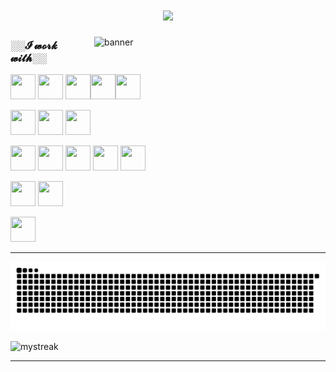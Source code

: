 <h1 align="center"> 
<img src="https://readme-typing-svg.herokuapp.com/?font=Righteous&size=35&center=true&vCenter=true&width=500&height=70&duration=4000&lines=Hi+There!+👋;+Welcome+to+My+GitHub!;" />
</h1>

<img align="right" alt="banner" width="370" src="https://media1.giphy.com/media/v1.Y2lkPTc5MGI3NjExdWR0dXdkOHRjMzk4dnZvNnE5MmZ3MXk5N3U4OTMycjJyemU0bTRuNSZlcD12MV9pbnRlcm5hbF9naWZfYnlfaWQmY3Q9Zw/Rpl1sod1vCXK0L2SUN/giphy.webp">
<h3> ░░𝓘 𝔀𝓸𝓻𝓴 𝔀𝓲𝓽𝓱░░ </h3>

<img src="https://cdn.jsdelivr.net/gh/devicons/devicon@latest/icons/javascript/javascript-plain.svg" height="40" width="40"/> <img src="https://cdn.jsdelivr.net/gh/devicons/devicon@latest/icons/react/react-original.svg" height="40" width="40" /> <img src="https://cdn.jsdelivr.net/gh/devicons/devicon@latest/icons/nodejs/nodejs-plain.svg" height="40" width="40"/><img src="https://img.icons8.com/?size=100&id=WNoJgbzDr3i2&format=png&color=000000" height="40" width="40"/><img src="https://cdn.jsdelivr.net/gh/devicons/devicon@latest/icons/mongodb/mongodb-original.svg" height="40" width="40"/>



<img src="https://img.icons8.com/?size=100&id=JybIpZjjXT0F&format=png&color=000000" height="40" width="40" /> <img src="https://cdn.jsdelivr.net/gh/devicons/devicon@latest/icons/laravel/laravel-original.svg" height="40" width="40"/> <img src="https://img.icons8.com/?size=100&id=JehZxu9Wt1EE&format=png&color=000000" height="40" width="40"/>


  
<img src="https://cdn.jsdelivr.net/gh/devicons/devicon@latest/icons/html5/html5-plain.svg" height="40" width="40"/> <img src="https://cdn.jsdelivr.net/gh/devicons/devicon@latest/icons/css3/css3-original.svg" height="40" width="40" /> <img src="https://img.icons8.com/?size=100&id=78Fr72VCwbPq&format=png&color=000000" height="40" width="40"/> <img src="https://cdn.jsdelivr.net/gh/devicons/devicon@latest/icons/bootstrap/bootstrap-original.svg" height="40" width="40"/> <img src="https://cdn.jsdelivr.net/gh/devicons/devicon@latest/icons/tailwindcss/tailwindcss-original.svg" height="40" width="40" />


<img src="https://cdn.jsdelivr.net/gh/devicons/devicon@latest/icons/git/git-plain.svg" height="40" width="40" /> <img src="https://cdn.jsdelivr.net/gh/devicons/devicon@latest/icons/github/github-original.svg" height="40" width="40"/> 


<img src="https://img.icons8.com/?size=100&id=wU62u24brJ44&format=png&color=000000g" height="40" width="40"/>
          
          


          
<hr/>          

![Snake Game](https://github.com/Zero-7-1/Zero-7-1/blob/output/github-contribution-grid-snake.svg)

<img src="https://github-readme-streak-stats.herokuapp.com/?user=Zero-7-1&theme=tokyonight" alt="mystreak"/>

<hr/>          







